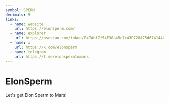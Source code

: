 ```yaml
---
symbol: SPERM
decimals: 9
links:
  - name: website
    url: https://elonsperm.com/
  - name: explorer
    url: https://bscscan.com/token/0x7Abf7f54F30a45c7c43D728A75d6741440d7c591
  - name: x
    url: https://x.com/elonsperm
  - name: telegram
    url: https://t.me/elonspermtomars
---
```


# ElonSperm

Let's get Elon Sperm to Mars!
